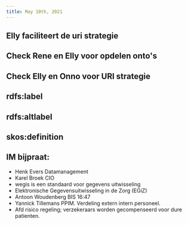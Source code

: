 ```yaml
---
title: May 10th, 2021
---
```


## Elly faciliteert de uri strategie
## Check Rene en Elly voor opdelen onto's
## Check Elly en Onno voor URI strategie
## rdfs:label
## rdfs:altlabel
## skos:definition
## IM bijpraat:
- Henk Evers Datamanagement
- Karel Broek CIO
- wegis is een standaard voor gegevens uitwisseling
- Elektronische Gegevensuitwisseling in de Zorg (EGiZ)
- Antoon Woudenberg BIS 16:47
- Yannick Tillemans PPIM. Verdeling extern intern personeel.
- Afd risico regeling; verzekeraars worden gecompenseerd voor dure patienten.
